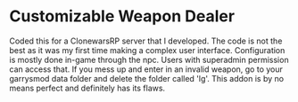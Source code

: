 # Customizable Weapon Dealer

Coded this for a ClonewarsRP server that I developed. The code is not the best as it was my first time making a complex user interface. Configuration is mostly done in-game through the npc. Users with superadmin permission can access that. If you mess up and enter in an invalid weapon, go to your garrysmod data folder and delete the folder called 'lg'. This addon is by no means perfect and definitely has its flaws.
